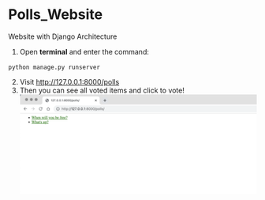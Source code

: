 # Polls_Website
 Website with Django Architecture

1. Open **terminal** and enter the command:
 ```
 python manage.py runserver
 ```

2. Visit http://127.0.0.1:8000/polls
3. Then you can see all voted items and click to vote! ![Website_Interface](https://github.com/Yvette0828/Polls_Website/blob/main/Polls_Website.png)
